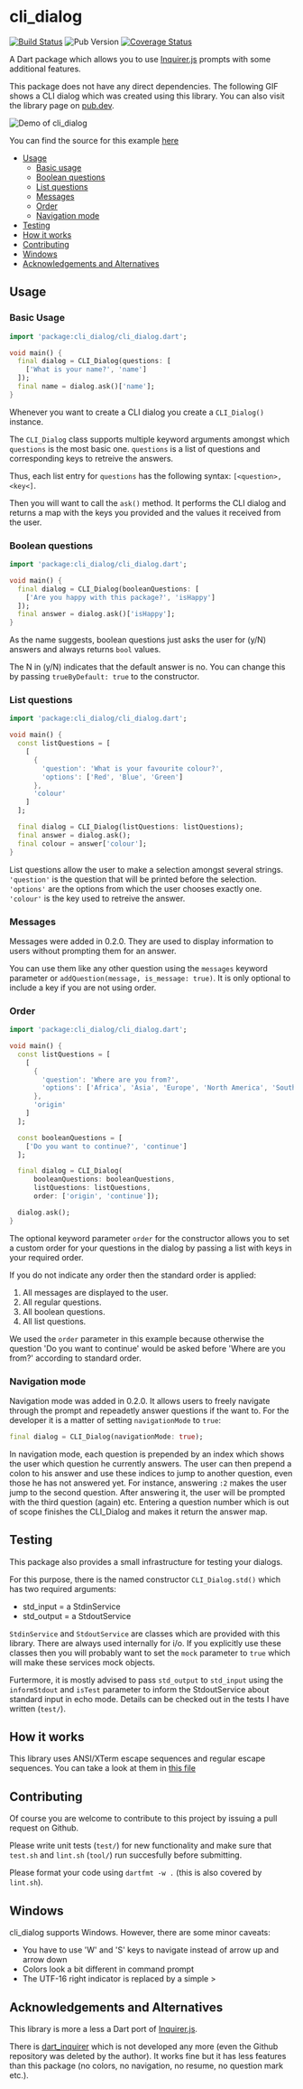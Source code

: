 # cli_dialog

[![Build Status](https://travis-ci.com/leonardoInf/cli_dialog.svg?branch=master)](https://travis-ci.com/leonardoInf/cli_dialog)
![Pub Version](https://img.shields.io/pub/v/cli_dialog)
[![Coverage Status](https://coveralls.io/repos/github/leonardoInf/cli_dialog/badge.svg)](https://coveralls.io/github/leonardoInf/cli_dialog)

A Dart package which allows you to use [Inquirer.js](https://github.com/SBoudrias/Inquirer.js/) prompts with some additional features.

This package does not have any direct dependencies. The following GIF shows a CLI dialog which was created using this library. You can also visit the library page on [pub.dev](https://pub.dev/packages/cli_dialog).

![Demo of cli_dialog](doc/cli_dialog_demo.gif)

You can find the source for this example [here](example/lib/main.dart)

- [Usage](#usage)
  - [Basic usage](#basic-Usage)
  - [Boolean questions](#boolean-questions)
  - [List questions](#list-questions)
  - [Messages](#messages)
  - [Order](#order)
  - [Navigation mode](#navigation-mode)
- [Testing](#testing)
- [How it works](#how-it-works)
- [Contributing](#contributing)
- [Windows](#windows)
- [Acknowledgements and Alternatives](#acknowledgements-and-alternatives)

## Usage

### Basic Usage

```dart
import 'package:cli_dialog/cli_dialog.dart';

void main() {
  final dialog = CLI_Dialog(questions: [
    ['What is your name?', 'name']
  ]);
  final name = dialog.ask()['name'];
}
```

Whenever you want to create a CLI dialog you create a `CLI_Dialog()` instance.

The `CLI_Dialog` class supports multiple keyword arguments amongst which `questions` is the most basic one.
`questions` is a list of questions and corresponding keys to retreive the answers.

Thus, each list entry for `questions` has the following syntax:
`[<question>, <key<]`.

Then you will want to call the `ask()` method. It performs the CLI dialog and returns a map with the keys you provided and the values it received from the user.

### Boolean questions

```dart
import 'package:cli_dialog/cli_dialog.dart';

void main() {
  final dialog = CLI_Dialog(booleanQuestions: [
    ['Are you happy with this package?', 'isHappy']
  ]);
  final answer = dialog.ask()['isHappy'];
}
```

As the name suggests, boolean questions just asks the user for (y/N) answers and always returns `bool` values.

The N in (y/N) indicates that the default answer is no. You can change this by passing `trueByDefault: true` to the constructor.

### List questions

```dart
import 'package:cli_dialog/cli_dialog.dart';

void main() {
  const listQuestions = [
    [
      {
        'question': 'What is your favourite colour?',
        'options': ['Red', 'Blue', 'Green']
      },
      'colour'
    ]
  ];

  final dialog = CLI_Dialog(listQuestions: listQuestions);
  final answer = dialog.ask();
  final colour = answer['colour'];
}
```

List questions allow the user to make a selection amongst several strings. `'question'` is the question that will be printed before the selection. `'options'` are the options from which the user chooses exactly one. `'colour'` is the key used to retreive the answer.

### Messages

Messages were added in 0.2.0. They are used to display information to users without prompting them for an answer.

You can use them like any other question using the `messages` keyword parameter or `addQuestion(message, is_message: true)`. It is only optional to include a key if you are not using order.

### Order

```dart
import 'package:cli_dialog/cli_dialog.dart';

void main() {
  const listQuestions = [
    [
      {
        'question': 'Where are you from?',
        'options': ['Africa', 'Asia', 'Europe', 'North America', 'South Africa']
      },
      'origin'
    ]
  ];

  const booleanQuestions = [
    ['Do you want to continue?', 'continue']
  ];

  final dialog = CLI_Dialog(
      booleanQuestions: booleanQuestions,
      listQuestions: listQuestions,
      order: ['origin', 'continue']);

  dialog.ask();
}
```

The optional keyword parameter `order` for the constructor allows you to set a custom order for your questions in the dialog by passing a list with keys in your required order.

If you do not indicate any order then the standard order is applied:

1. All messages are displayed to the user.
2. All regular questions.
3. All boolean questions.
4. All list questions.

We used the `order` parameter in this example because otherwise the question 'Do you want to continue' would be asked before 'Where are you from?' according to standard order.

### Navigation mode

Navigation mode was added in 0.2.0. It allows users to freely navigate through the prompt and repeadetly answer questions if the want to. For the developer it is a matter of setting `navigationMode` to `true`:

```dart
final dialog = CLI_Dialog(navigationMode: true);
```

In navigation mode, each question is prepended by an index which shows the user which question he currently answers.
The user can then prepend a colon to his answer and use these indices to jump to another question, even those he has not answered yet. For instance, answering `:2` makes the user jump to the second question. After answering it, the user will be prompted with the third question (again) etc. Entering a question number which is out of scope finishes the CLI_Dialog and makes it return the answer map.

## Testing

This package also provides a small infrastructure for testing your dialogs.

For this purpose, there is the named constructor `CLI_Dialog.std()` which has two required arguments:

- std_input = a StdinService
- std_output = a StdoutService

`StdinService` and `StdoutService` are classes which are provided with this library. There are always used internally for i/o. If you explicitly use these classes then you will probably want to set the `mock` parameter to `true` which will make these services mock objects.

Furtermore, it is mostly advised to pass `std_output` to `std_input` using the `informStdout` and `isTest` parameter to inform the StdoutService about standard input in echo mode.
Details can be checked out in the tests I have written (`test/`).

## How it works

This library uses ANSI/XTerm escape sequences and regular escape sequences. You can take a look at them in [this file](lib/src/xterm.dart)

## Contributing

Of course you are welcome to contribute to this project by issuing a pull request on Github.

Please write unit tests (`test/`) for new functionality and make sure that `test.sh` and `lint.sh` (`tool/`) run succesfully before submitting.

Please format your code using `dartfmt -w .` (this is also covered by `lint.sh`).

## Windows

cli_dialog supports Windows. However, there are some minor caveats:

- You have to use 'W' and 'S' keys to navigate instead of arrow up and arrow down
- Colors look a bit different in command prompt
- The UTF-16 right indicator is replaced by a simple >

## Acknowledgements and Alternatives

This library is more a less a Dart port of [Inquirer.js](https://github.com/SBoudrias/Inquirer.js/).

There is [dart_inquirer](https://pub.dev/packages/dart_inquirer) which is not developed any more
(even the Github repository was deleted by the author). It works fine but it has less features than this package
(no colors, no navigation, no resume, no question mark etc.).
